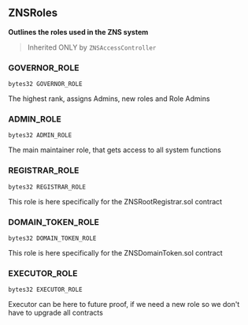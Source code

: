 ## ZNSRoles

**Outlines the roles used in the ZNS system**

> Inherited ONLY by `ZNSAccessController`

### GOVERNOR_ROLE

```solidity
bytes32 GOVERNOR_ROLE
```

The highest rank, assigns Admins, new roles and Role Admins

### ADMIN_ROLE

```solidity
bytes32 ADMIN_ROLE
```

The main maintainer role, that gets access to all system functions

### REGISTRAR_ROLE

```solidity
bytes32 REGISTRAR_ROLE
```

This role is here specifically for the ZNSRootRegistrar.sol contract

### DOMAIN_TOKEN_ROLE

```solidity
bytes32 DOMAIN_TOKEN_ROLE
```

This role is here specifically for the ZNSDomainToken.sol contract

### EXECUTOR_ROLE

```solidity
bytes32 EXECUTOR_ROLE
```

Executor can be here to future proof, if we need a new role
so we don't have to upgrade all contracts

